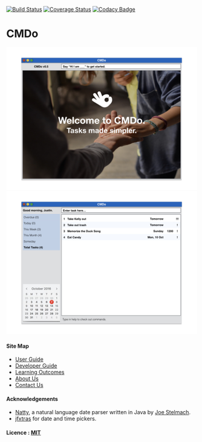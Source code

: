 [![Build Status](https://travis-ci.org/CS2103AUG2016-F11-C2/main.svg?branch=master)](https://travis-ci.org/CS2103AUG2016-F11-C2/main)
[![Coverage Status](https://coveralls.io/repos/github/CS2103AUG2016-F11-C2/main/badge.svg?branch=master)](https://coveralls.io/github/CS2103AUG2016-F11-C2/main?branch=master)
[![Codacy Badge](https://api.codacy.com/project/badge/Grade/411e48d9591e4bcd8ff9c27be86db219)](https://www.codacy.com/app/njyjustin/main?utm_source=github.com&amp;utm_medium=referral&amp;utm_content=CS2103AUG2016-F11-C2/main&amp;utm_campaign=Badge_Grade)

# CMDo

<img src="docs/images/Ui.jpeg" width="600"><br>
<img src="docs/images/Main.jpeg" width="600"><br>

  
#### Site Map
* [User Guide](docs/UserGuide.md) 
* [Developer Guide](docs/DeveloperGuide.md) 
* [Learning Outcomes](docs/LearningOutcomes.md) 
* [About Us](docs/AboutUs.md)
* [Contact Us](docs/ContactUs.md)


#### Acknowledgements
* [Natty](https://github.com/joestelmach/natty), a natural language date parser written in Java by [Joe Stelmach](https://github.com/joestelmach/).
* [jfxtras](https:/jfxtras.org) for date and time pickers.


#### Licence : [MIT](LICENSE)
